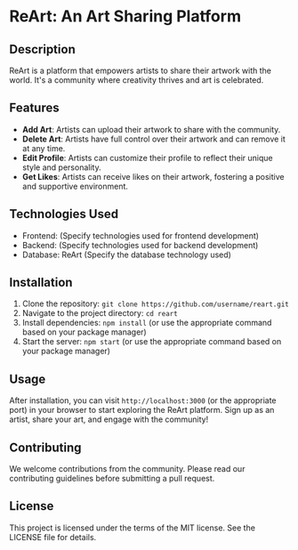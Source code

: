 # ReArt: An Art Sharing Platform

## Description
ReArt is a platform that empowers artists to share their artwork with the world. It's a community where creativity thrives and art is celebrated.

## Features
- **Add Art**: Artists can upload their artwork to share with the community.
- **Delete Art**: Artists have full control over their artwork and can remove it at any time.
- **Edit Profile**: Artists can customize their profile to reflect their unique style and personality.
- **Get Likes**: Artists can receive likes on their artwork, fostering a positive and supportive environment.

## Technologies Used
- Frontend: (Specify technologies used for frontend development)
- Backend: (Specify technologies used for backend development)
- Database: ReArt (Specify the database technology used)

## Installation
1. Clone the repository: `git clone https://github.com/username/reart.git`
2. Navigate to the project directory: `cd reart`
3. Install dependencies: `npm install` (or use the appropriate command based on your package manager)
4. Start the server: `npm start` (or use the appropriate command based on your package manager)

## Usage
After installation, you can visit `http://localhost:3000` (or the appropriate port) in your browser to start exploring the ReArt platform. Sign up as an artist, share your art, and engage with the community!

## Contributing
We welcome contributions from the community. Please read our contributing guidelines before submitting a pull request.

## License
This project is licensed under the terms of the MIT license. See the LICENSE file for details.
